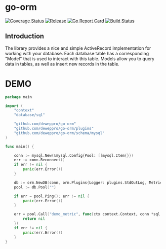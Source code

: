 # go-orm

[![Coverage Status](https://coveralls.io/repos/github/deweppro/go-orm/badge.svg?branch=master)](https://coveralls.io/github/deweppro/go-orm?branch=master)
[![Release](https://img.shields.io/github/release/deweppro/go-orm.svg?style=flat-square)](https://github.com/deweppro/go-orm/releases/latest)
[![Go Report Card](https://goreportcard.com/badge/github.com/deweppro/go-orm)](https://goreportcard.com/report/github.com/deweppro/go-orm)
[![Build Status](https://travis-ci.com/deweppro/go-orm.svg?branch=master)](https://travis-ci.com/deweppro/go-orm)

## Introduction

The library provides a nice and simple ActiveRecord implementation for working with your database. Each database table has a corresponding "Model" that is used to interact with this table. Models allow you to query data in tables, as well as insert new records in the table.

# DEMO

```go
package main

import (
	"context"
	"database/sql"

	"github.com/deweppro/go-orm"
	"github.com/deweppro/go-orm/plugins"
	"github.com/deweppro/go-orm/schema/mysql"
)

func main() {

	conn := mysql.New(&mysql.Config{Pool: []mysql.Item{}})
	err := conn.Reconnect()
	if err != nil {
		panic(err.Error())
	}

	db := orm.NewDB(conn, orm.Plugins{Logger: plugins.StdOutLog, Metrics: plugins.StdOutMetric})
	pool := db.Pool("")

	if err = pool.Ping(); err != nil {
		panic(err.Error())
	}

	err = pool.Call("demo_metric", func(ctx context.Context, conn *sql.DB) error {
		return nil
	})
	if err != nil {
		panic(err.Error())
	}
}

```
